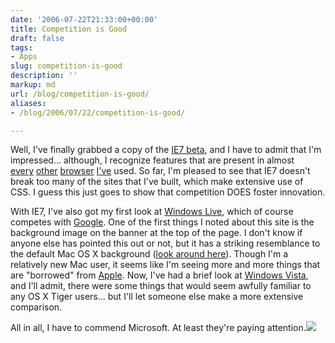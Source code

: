 ```yaml
---
date: '2006-07-22T21:33:00+00:00'
title: Competition is Good
draft: false
tags:
- Apps
slug: competition-is-good
description: ''
markup: md
url: /blog/competition-is-good/
aliases:
- /blog/2006/07/22/competition-is-good/

---
```


Well, I've finally grabbed a copy of the [IE7 beta](http://www.microsoft.com/windows/ie/default.mspx), and I have to admit that I'm impressed... although, I recognize features that are present in almost   
[every](http://www.mozilla.com/firefox/) [other](http://www.caminobrowser.org/) [browser](http://www.apple.com/macosx/features/safari/) [I've](http://www.opera.com/) used. So far, I'm pleased to see that IE7 doesn't break too many of the sites that I've built, which make extensive use of CSS. I guess this just goes to show that competition DOES foster innovation.  
  
With IE7, I've also got my first look at [Windows Live](http://www.live.com/), which of course competes with [Google](http://google.com). One of the first things I noted about this site is the background image on the banner at the top of the page. I don't know if anyone else has pointed this out or not, but it has a striking resemblance to the default Mac OS X background ([look around here](http://store.apple.com)). Though I'm a relatively new Mac user, it seems like I'm seeing more and more things that are "borrowed" from [Apple](http://apple.com). Now, I've had a brief look at [Windows Vista](http://www.microsoft.com/windowsvista/), and I'll admit, there were some things that would seem awfully familiar to any OS X Tiger users... but I'll let someone else make a more extensive comparison.  
  
All in all, I have to commend Microsoft. At least they're paying attention.![](https://blogger.googleusercontent.com/tracker/4123748873183487963-8646314851873040748?l=bradmontgomery.blogspot.com)